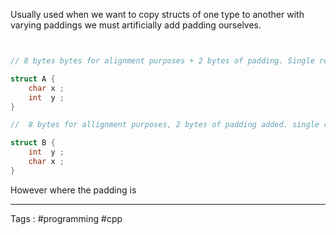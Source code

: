 Usually used when we want to copy structs of one type to another with varying paddings we must artificially add padding ourselves. 

```cpp


// 8 bytes bytes for alignment purposes + 2 bytes of padding. Single register 

struct A {
	char x ; 
	int  y ; 
} 

//  8 bytes for allignment purposes, 2 bytes of padding added. single register

struct B {
	int  y ; 
	char x ; 
}
```

However where the padding is 
___
Tags : #programming #cpp 